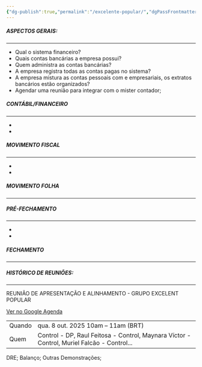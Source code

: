 ```yaml
---
{"dg-publish":true,"permalink":"/excelente-popular/","dgPassFrontmatter":true,"created":"2025-10-07T09:10:44.993-03:00","updated":"2025-10-07T09:17:49.947-03:00"}
---
```


##### **ASPECTOS GERAIS:**
___

 -  Qual o sistema financeiro?
 - Quais contas bancárias a empresa possui?
 - Quem administra as contas bancárias?
 - A empresa registra todas as contas pagas no sistema?
 - A empresa mistura as contas pessoais com e empresariais, os extratos bancários estão organizados?
 - Agendar uma reunião para integrar com o mister contador;




##### **CONTÁBIL/FINANCEIRO**
___
 - 
 - 


##### **MOVIMENTO FISCAL**
____

 - 
 - 



##### **MOVIMENTO FOLHA**
____




##### **PRÉ-FECHAMENTO**
___

 - 
 - 



##### **FECHAMENTO**
___










##### **HISTÓRICO DE REUNIÕES:**
___




REUNIÃO DE APRESENTAÇÃO E ALINHAMENTO - GRUPO EXCELENT POPULAR

[Ver no Google Agenda](https://calendar.google.com/calendar/r?eid=MTRvNzdtM201aGRiZmFmdjU3amhldHZyYWwgbHVjYXNAY29udHJvbGNvbnRhYmlsaWRhZGUuY29t&ctok=bHVjYXNAY29udHJvbGNvbnRhYmlsaWRhZGUuY29t)

|   |   |
|---|---|
|Quando|qua. 8 out. 2025 10am – 11am (BRT)|
|Quem|Control - DP, Raul Feitosa - Control, Maynara Víctor - Control, Muriel Falcão - Control...|

DRE;
Balanço;
Outras Demonstrações;

